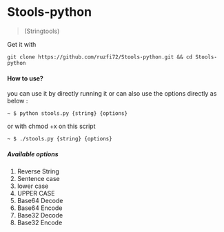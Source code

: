 # Stools-python
> (Stringtools)

Get it with

`git clone https://github.com/ruzfi72/Stools-python.git && cd Stools-python`


#### How to use?
you can use it by directly running it or can also use the options directly as below :

`~ $ python stools.py {string} {options}`

or with chmod +x on this script

`~ $ ./stools.py {string} {options}`

##### Available options
1. Reverse String
2. Sentence case
3. lower case
4. UPPER CASE
5. Base64 Decode
6. Base64 Encode
7. Base32 Decode
8. Base32 Encode